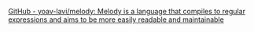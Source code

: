
[GitHub - yoav-lavi/melody: Melody is a language that compiles to regular expressions and aims to be more easily readable and maintainable](https://github.com/yoav-lavi/melody)
